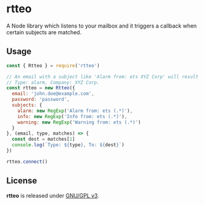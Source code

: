 # rtteo

A Node library which listens to your mailbox and it triggers a callback when certain subjects are matched.

## Usage

```js
const { Rtteo } = require('rtteo')

// An email with a subject like 'Alarm from: ets XYZ Corp' will result in:
// Type: alarm, Company: XYZ Corp.
const rtteo = new Rtteo({
  email: 'john.doe@example.com',
  password: 'password',
  subjects: {
    alarm: new RegExp('Alarm from: ets (.*)'),
    info: new RegExp('Info from: ets (.*)'),
    warning: new RegExp('Warning from: ets (.*)')
  }
}, (email, type, matches) => {
  const dest = matches[1]
  console.log(`Type: ${type}, To: ${dest}`)
})

rtteo.connect()
```

## License

**rtteo** is released under [GNU/GPL v3](LICENSE).